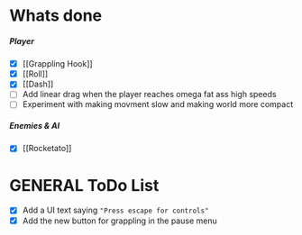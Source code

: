 # Whats done
##### Player
- [x] [[Grappling Hook]]
- [x] [[Roll]]
- [x] [[Dash]]
- [ ] Add linear drag when the player reaches omega fat ass high speeds
- [ ] Experiment with making movment slow and making world more compact
##### Enemies & AI
- [x] [[Rocketato]]

# GENERAL ToDo List
- [x] Add a UI text saying `"Press escape for controls"`
- [x] Add the new button for grappling in the pause menu